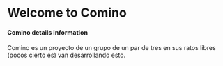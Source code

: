 # Welcome to Comino

#### Comino details information ####

Comino es un proyecto de un grupo de un par de tres en sus ratos libres (pocos cierto es) van desarrollando esto.

